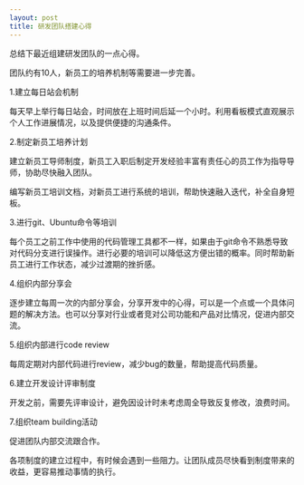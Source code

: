 ```yaml
---
layout: post
title: 研发团队搭建心得
---
```


总结下最近组建研发团队的一点心得。


团队约有10人，新员工的培养机制等需要进一步完善。

1.建立每日站会机制

每天早上举行每日站会，时间放在上班时间后延一个小时。利用看板模式直观展示个人工作进展情况，以及提供便捷的沟通条件。

2.制定新员工培养计划

建立新员工导师制度，新员工入职后制定开发经验丰富有责任心的员工作为指导导师，协助尽快融入团队。

编写新员工培训文档，对新员工进行系统的培训，帮助快速融入迭代，补全自身短板。

3.进行git、Ubuntu命令等培训

每个员工之前工作中使用的代码管理工具都不一样，如果由于git命令不熟悉导致对代码分支进行误操作。进行必要的培训可以降低这方便出错的概率。同时帮助新员工进行工作状态，减少过渡期的挫折感。

4.组织内部分享会

逐步建立每周一次的内部分享会，分享开发中的心得，可以是一个点或一个具体问题的解决方法。也可以分享对行业或者竞对公司功能和产品对比情况，促进内部交流。

5.组织内部进行code review

每周定期对内部代码进行review，减少bug的数量，帮助提高代码质量。

6.建立开发设计评审制度

开发之前，需要先评审设计，避免因设计时未考虑周全导致反复修改，浪费时间。

7.组织team building活动

促进团队内部交流跟合作。


各项制度的建立过程中，有时候会遇到一些阻力。让团队成员尽快看到制度带来的收益，更容易推动事情的执行。